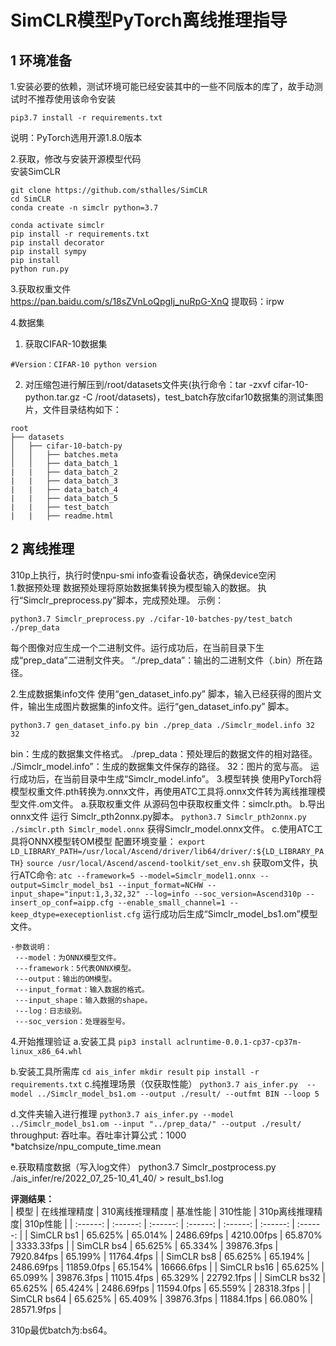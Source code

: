 # SimCLR模型PyTorch离线推理指导

## 1 环境准备 

1.安装必要的依赖，测试环境可能已经安装其中的一些不同版本的库了，故手动测试时不推荐使用该命令安装  
```
pip3.7 install -r requirements.txt  
```
说明：PyTorch选用开源1.8.0版本



2.获取，修改与安装开源模型代码  
安装SimCLR
```shell
git clone https://github.com/sthalles/SimCLR
cd SimCLR
conda create -n simclr python=3.7

conda activate simclr
pip install -r requirements.txt 
pip install decorator
pip install sympy
pip install 
python run.py
```

3.获取权重文件  
  https://pan.baidu.com/s/18sZVnLoQpgIj_nuRpG-XnQ
  提取码：irpw 

4.数据集     
1. 获取CIFAR-10数据集
```
#Version：CIFAR-10 python version
```
2. 对压缩包进行解压到/root/datasets文件夹(执行命令：tar -zxvf cifar-10-python.tar.gz -C /root/datasets)，test_batch存放cifar10数据集的测试集图片，文件目录结构如下：
```
root
├── datasets
│   ├── cifar-10-batch-py
│   │   ├── batches.meta
│   │   ├── data_batch_1
|   |   ├── data_batch_2
|   |   ├── data_batch_3
|   |   ├── data_batch_4
|   |   ├── data_batch_5
|   |   ├── test_batch
|   |   ├── readme.html
```



## 2 离线推理 

310p上执行，执行时使npu-smi info查看设备状态，确保device空闲  
1.数据预处理
  数据预处理将原始数据集转换为模型输入的数据。
  执行“Simclr_preprocess.py”脚本，完成预处理。
  示例：
  ```
  python3.7 Simclr_preprocess.py ./cifar-10-batches-py/test_batch ./prep_data
  ```
  每个图像对应生成一个二进制文件。运行成功后，在当前目录下生成“prep_data”二进制文件夹。
  “./prep_data”：输出的二进制文件（.bin）所在路径。

2.生成数据集info文件
  使用“gen_dataset_info.py” 脚本，输入已经获得的图片文件，输出生成图片数据集的info文件。运行“gen_dataset_info.py” 脚本。
  ```
  python3.7 gen_dataset_info.py bin ./prep_data ./Simclr_model.info 32 32
  ```
  bin：生成的数据集文件格式。
  ./prep_data：预处理后的数据文件的相对路径。
  ./Simclr_model.info”：生成的数据集文件保存的路径。
  32：图片的宽与高。
  运行成功后，在当前目录中生成“Simclr_model.info”。
3.模型转换
  使用PyTorch将模型权重文件.pth转换为.onnx文件，再使用ATC工具将.onnx文件转为离线推理模型文件.om文件。
  a.获取权重文件
    从源码包中获取权重文件：simclr.pth。
  b.导出onnx文件
    运行 Simclr_pth2onnx.py脚本。
    ```
    python3.7 Simclr_pth2onnx.py ./simclr.pth Simclr_model.onnx
    ```
    获得Simclr_model.onnx文件。
  c.使用ATC工具将ONNX模型转OM模型
    配置环境变量：
    ```
    export LD_LIBRARY_PATH=/usr/local/Ascend/driver/lib64/driver/:${LD_LIBRARY_PATH}
    ```
    ```
    source /usr/local/Ascend/ascend-toolkit/set_env.sh
    ```
    获取om文件，执行ATC命令:
    ```
    atc --framework=5 --model=Simclr_model1.onnx --output=Simclr_model_bs1 --input_format=NCHW --input_shape="input:1,3,32,32" --log=info --soc_version=Ascend310p --insert_op_conf=aipp.cfg --enable_small_channel=1 --keep_dtype=execeptionlist.cfg
    ```
    运行成功后生成“Simclr_model_bs1.om”模型文件。

    ·参数说明：
     ·--model：为ONNX模型文件。
     ·--framework：5代表ONNX模型。
     ·--output：输出的OM模型。
     ·--input_format：输入数据的格式。
     ·--input_shape：输入数据的shape。
     ·--log：日志级别。
     ·--soc_version：处理器型号。

4.开始推理验证
  a.安装工具
    ```
    pip3 install aclruntime-0.0.1-cp37-cp37m-linux_x86_64.whl
    ```
    
  b.安装工具所需库
    ```
    cd ais_infer
    mkdir result
    ```
    ```
    pip install -r requirements.txt
    ```
  c.纯推理场景（仅获取性能）
    ```
    python3.7 ais_infer.py  --model ../Simclr_model_bs1.om --output ./result/ --outfmt BIN --loop 5
    ```

  d.文件夹输入进行推理
    ```
    python3.7 ais_infer.py --model ../Simclr_model_bs1.om --input "../prep_data/" --output ./result/
     ```
    throughput: 吞吐率。吞吐率计算公式：1000 *batchsize/npu_compute_time.mean

  e.获取精度数据（写入log文件）
    python3.7 Simclr_postprocess.py  ./ais_infer/re/2022_07_25-10_41_40/ > result_bs1.log
    


 **评测结果：**   
| 模型        |  在线推理精度  | 310离线推理精度 | 基准性能   | 310性能    | 310p离线推理精度| 310p性能   |
| :------:    | :------:      | :------:       | :------:   | :------:   | :------:     | :------:   |
| SimCLR bs1  |   65.625%    |    65.014%     | 2486.69fps | 4210.00fps |  65.870%      | 3333.33fps |
| SimCLR bs4  |   65.625%    |    65.334%     | 39876.3fps | 7920.84fps |  65.199%      | 11764.4fps |
| SimCLR bs8  |   65.625%    |    65.194%     | 2486.69fps | 11859.0fps |  65.154%      | 16666.6fps |
| SimCLR bs16 |   65.625%    |    65.099%     | 39876.3fps | 11015.4fps |  65.329%      | 22792.1fps |
| SimCLR bs32 |   65.625%    |    65.424%     | 2486.69fps | 11594.0fps |  65.559%      | 28318.3fps |
| SimCLR bs64 |   65.625%    |    65.409%     | 39876.3fps | 11884.1fps |  66.080%      | 28571.9fps |

310p最优batch为:bs64。



